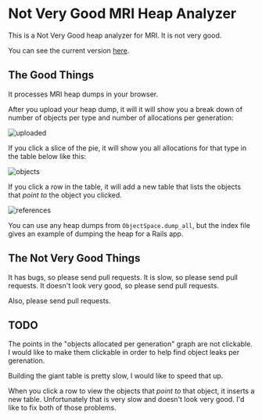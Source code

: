 # Not Very Good MRI Heap Analyzer

This is a Not Very Good heap analyzer for MRI.  It is not very good.

You can see the current version [here](http://tenderlove.github.io/heap-analyzer/).

## The Good Things

It processes MRI heap dumps in your browser.

After you upload your heap dump, it will it will show you a break down of
number of objects per type and number of allocations per generation:

![uploaded](https://github.com/tenderlove/heap-analyzer/raw/master/images/uploaded.png "After Upload")

If you click a slice of the pie, it will show you all allocations for that type
in the table below like this:

![objects](https://github.com/tenderlove/heap-analyzer/raw/master/images/click_slice.png "Click a slice")

If you click a row in the table, it will add a new table that lists the objects
that *point to* the object you clicked.

![references](https://github.com/tenderlove/heap-analyzer/raw/master/images/reference.png "Parent References")

You can use any heap dumps from `ObjectSpace.dump_all`, but the index file
gives an example of dumping the heap for a Rails app.

## The Not Very Good Things

It has bugs, so please send pull requests.  It is slow, so please send pull
requests.  It doesn't look very good, so please send pull requests.

Also, please send pull requests.


## TODO

The points in the "objects allocated per generation" graph are not clickable.  I
would like to make them clickable in order to help find object leaks per gerenation.

Building the giant table is pretty slow, I would like to speed that up.

When you click a row to view the objects that *point to* that object, it
inserts a new table.  Unfortunately that is very slow and doesn't look very
good.  I'd like to fix both of those problems.

